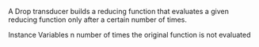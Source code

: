 A Drop transducer builds a reducing function that evaluates a given reducing function only after a certain number of times.

Instance Variables
	n	<Integer>	number of times the original function is not evaluated

